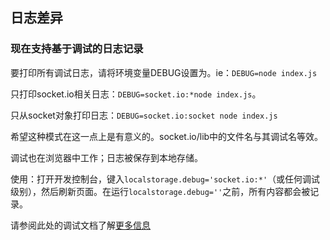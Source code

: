 ## 日志差异

### 现在支持基于调试的日志记录

要打印所有调试日志，请将环境变量DEBUG设置为。ie：`DEBUG=node index.js`

只打印socket.io相关日志：`DEBUG=socket.io:*node index.js`。

只从socket对象打印日志：`DEBUG=socket.io:socket node index.js`

希望这种模式在这一点上是有意义的。socket.io/lib中的文件名与其调试名等效。

调试也在浏览器中工作；日志被保存到本地存储。

使用：打开开发控制台，键入`localstorage.debug='socket.io:*'`（或任何调试级别），然后刷新页面。在运行`localstorage.debug=''`之前，所有内容都会被记录。

请参阅此处的调试文档了解[更多信息](https://www.npmjs.org/package/debug)

